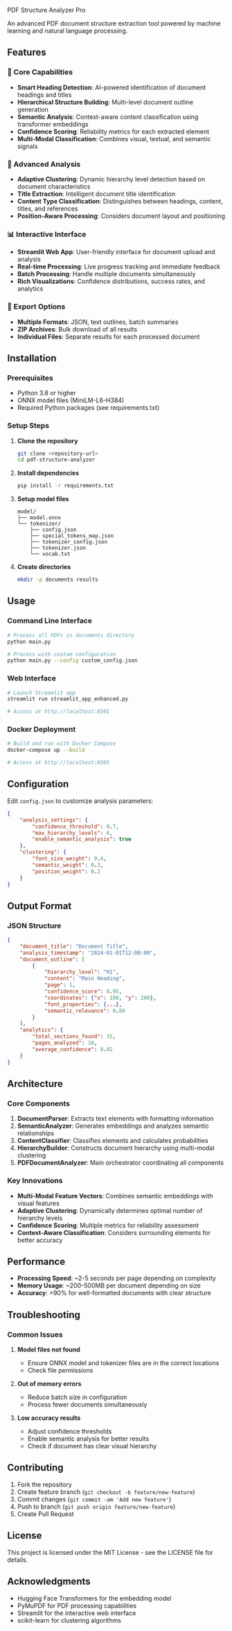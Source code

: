 PDF Structure Analyzer Pro

An advanced PDF document structure extraction tool powered by machine learning and natural language processing.

## Features

### 🎯 Core Capabilities
- **Smart Heading Detection**: AI-powered identification of document headings and titles
- **Hierarchical Structure Building**: Multi-level document outline generation
- **Semantic Analysis**: Context-aware content classification using transformer embeddings
- **Confidence Scoring**: Reliability metrics for each extracted element
- **Multi-Modal Classification**: Combines visual, textual, and semantic signals

### 🧠 Advanced Analysis
- **Adaptive Clustering**: Dynamic hierarchy level detection based on document characteristics
- **Title Extraction**: Intelligent document title identification
- **Content Type Classification**: Distinguishes between headings, content, titles, and references
- **Position-Aware Processing**: Considers document layout and positioning

### 📊 Interactive Interface
- **Streamlit Web App**: User-friendly interface for document upload and analysis
- **Real-time Processing**: Live progress tracking and immediate feedback
- **Batch Processing**: Handle multiple documents simultaneously
- **Rich Visualizations**: Confidence distributions, success rates, and analytics

### 💾 Export Options
- **Multiple Formats**: JSON, text outlines, batch summaries
- **ZIP Archives**: Bulk download of all results
- **Individual Files**: Separate results for each processed document

## Installation

### Prerequisites
- Python 3.8 or higher
- ONNX model files (MiniLM-L6-H384)
- Required Python packages (see requirements.txt)

### Setup Steps

1. **Clone the repository**
   ```bash
   git clone <repository-url>
   cd pdf-structure-analyzer
   ```

2. **Install dependencies**
   ```bash
   pip install -r requirements.txt
   ```

3. **Setup model files**
   ```
   model/
   ├── model.onnx
   └── tokenizer/
       ├── config.json
       ├── special_tokens_map.json
       ├── tokenizer_config.json
       ├── tokenizer.json
       └── vocab.txt
   ```

4. **Create directories**
   ```bash
   mkdir -p documents results
   ```

## Usage

### Command Line Interface
```bash
# Process all PDFs in documents directory
python main.py

# Process with custom configuration
python main.py --config custom_config.json
```

### Web Interface
```bash
# Launch Streamlit app
streamlit run streamlit_app_enhanced.py

# Access at http://localhost:8501
```

### Docker Deployment
```bash
# Build and run with Docker Compose
docker-compose up --build

# Access at http://localhost:8501
```

## Configuration

Edit `config.json` to customize analysis parameters:

```json
{
    "analysis_settings": {
        "confidence_threshold": 0.7,
        "max_hierarchy_levels": 6,
        "enable_semantic_analysis": true
    },
    "clustering": {
        "font_size_weight": 0.4,
        "semantic_weight": 0.3,
        "position_weight": 0.2
    }
}
```

## Output Format

### JSON Structure
```json
{
    "document_title": "Document Title",
    "analysis_timestamp": "2024-01-01T12:00:00",
    "document_outline": [
        {
            "hierarchy_level": "H1",
            "content": "Main Heading",
            "page": 1,
            "confidence_score": 0.95,
            "coordinates": {"x": 100, "y": 200},
            "font_properties": {...},
            "semantic_relevance": 0.88
        }
    ],
    "analytics": {
        "total_sections_found": 15,
        "pages_analyzed": 10,
        "average_confidence": 0.82
    }
}
```

## Architecture

### Core Components

1. **DocumentParser**: Extracts text elements with formatting information
2. **SemanticAnalyzer**: Generates embeddings and analyzes semantic relationships
3. **ContentClassifier**: Classifies elements and calculates probabilities
4. **HierarchyBuilder**: Constructs document hierarchy using multi-modal clustering
5. **PDFDocumentAnalyzer**: Main orchestrator coordinating all components

### Key Innovations

- **Multi-Modal Feature Vectors**: Combines semantic embeddings with visual features
- **Adaptive Clustering**: Dynamically determines optimal number of hierarchy levels
- **Confidence Scoring**: Multiple metrics for reliability assessment
- **Context-Aware Classification**: Considers surrounding elements for better accuracy

## Performance

- **Processing Speed**: ~2-5 seconds per page depending on complexity
- **Memory Usage**: ~200-500MB per document depending on size
- **Accuracy**: >90% for well-formatted documents with clear structure

## Troubleshooting

### Common Issues

1. **Model files not found**
   - Ensure ONNX model and tokenizer files are in the correct locations
   - Check file permissions

2. **Out of memory errors**
   - Reduce batch size in configuration
   - Process fewer documents simultaneously

3. **Low accuracy results**
   - Adjust confidence thresholds
   - Enable semantic analysis for better results
   - Check if document has clear visual hierarchy

## Contributing

1. Fork the repository
2. Create feature branch (`git checkout -b feature/new-feature`)
3. Commit changes (`git commit -am 'Add new feature'`)
4. Push to branch (`git push origin feature/new-feature`)
5. Create Pull Request

## License

This project is licensed under the MIT License - see the LICENSE file for details.

## Acknowledgments

- Hugging Face Transformers for the embedding model
- PyMuPDF for PDF processing capabilities
- Streamlit for the interactive web interface
- scikit-learn for clustering algorithms